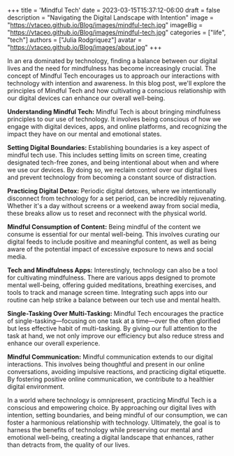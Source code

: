 +++
title = 'Mindful Tech'
date = 2023-03-15T15:37:12-06:00
draft = false
description = "Navigating the Digital Landscape with Intention"
image = "https://vtaceo.github.io/Blog/images/mindful-tech.jpg"
imageBig = "https://vtaceo.github.io/Blog/images/mindful-tech.jpg"
categories = ["life", "tech"]
authors = ["Julia Rodgriquez"]
avatar = "https://vtaceo.github.io/Blog/images/about.jpg"
+++

In an era dominated by technology, finding a balance between our digital lives and the need for mindfulness has become increasingly crucial. The concept of Mindful Tech encourages us to approach our interactions with technology with intention and awareness. In this blog post, we'll explore the principles of Mindful Tech and how cultivating a conscious relationship with our digital devices can enhance our overall well-being.

**Understanding Mindful Tech:**
Mindful Tech is about bringing mindfulness principles to our use of technology. It involves being conscious of how we engage with digital devices, apps, and online platforms, and recognizing the impact they have on our mental and emotional states.

**Setting Digital Boundaries:**
Establishing boundaries is a key aspect of mindful tech use. This includes setting limits on screen time, creating designated tech-free zones, and being intentional about when and where we use our devices. By doing so, we reclaim control over our digital lives and prevent technology from becoming a constant source of distraction.

**Practicing Digital Detox:**
Periodic digital detoxes, where we intentionally disconnect from technology for a set period, can be incredibly rejuvenating. Whether it's a day without screens or a weekend away from social media, these breaks allow us to reset and reconnect with the physical world.

**Mindful Consumption of Content:**
Being mindful of the content we consume is essential for our mental well-being. This involves curating our digital feeds to include positive and meaningful content, as well as being aware of the potential impact of excessive exposure to news and social media.

**Tech and Mindfulness Apps:**
Interestingly, technology can also be a tool for cultivating mindfulness. There are various apps designed to promote mental well-being, offering guided meditations, breathing exercises, and tools to track and manage screen time. Integrating such apps into our routine can help strike a balance between our tech use and mental health.

**Single-Tasking Over Multi-Tasking:**
Mindful Tech encourages the practice of single-tasking—focusing on one task at a time—over the often glorified but less effective habit of multi-tasking. By giving our full attention to the task at hand, we not only improve our efficiency but also reduce stress and enhance our overall experience.

**Mindful Communication:**
Mindful communication extends to our digital interactions. This involves being thoughtful and present in our online conversations, avoiding impulsive reactions, and practicing digital etiquette. By fostering positive online communication, we contribute to a healthier digital environment.

In a world where technology is omnipresent, practicing Mindful Tech is a conscious and empowering choice. By approaching our digital lives with intention, setting boundaries, and being mindful of our consumption, we can foster a harmonious relationship with technology. Ultimately, the goal is to harness the benefits of technology while preserving our mental and emotional well-being, creating a digital landscape that enhances, rather than detracts from, the quality of our lives.
